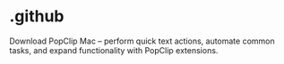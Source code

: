 # .github
Download PopClip Mac – perform quick text actions, automate common tasks, and expand functionality with PopClip extensions.  
